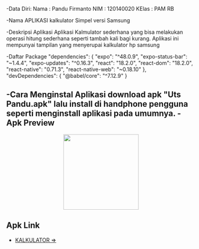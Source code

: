 -Data Diri:
Nama  : Pandu Firmanto
NIM   : 120140020
KElas : PAM RB

-Nama APLIKASI
kalkulator Simpel versi Samsung

-Deskripsi Aplikasi
Aplikasi Kalmulator sederhana yang bisa melakukan operasi hitung sederhana seperti tambah kali bagi kurang. Aplikasi ini mempunyai tampilan yang menyerupai kalkulator hp samsung

-Daftar Package
  "dependencies": {
    "expo": "^48.0.9",
    "expo-status-bar": "~1.4.4",
    "expo-updates": "^0.16.3",
    "react": "18.2.0",
    "react-dom": "18.2.0",
    "react-native": "0.71.3",
    "react-native-web": "~0.18.10"
  },
  "devDependencies": {
    "@babel/core": "^7.12.9"
  }

-Cara Menginstal Aplikasi
download apk "Uts Pandu.apk"
lalu install di handphone pengguna seperti menginstall aplikasi pada umumnya.
-Apk Preview 
---
<p align="center">
    <img width="200px" src="./src/assets/WhatsApp Image 2023-03-22 at 08.28.38.jpeg">
</p>

## Apk Link
- [KALKULATOR =>](https://github.com/PanduF/UTS-PAM-RB/blob/master/Uts%20Pandu.apk)

